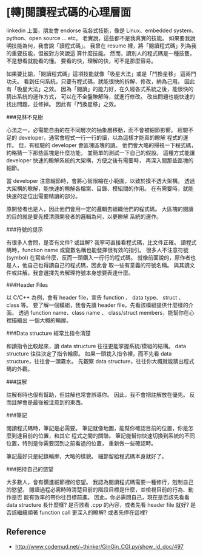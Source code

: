 # [轉]閱讀程式碼的心理層面

 linkedin 上面，朋友會 endorse 我各式技能，像是 Linux、embedded system、 python、open source ... etc。 老實說，這些都不是我真實的技能。 如果要我說明技能為何，我會說「讀程式碼」。 我曾在 resume 裡，將「閱讀程式碼」列為我的重要技能，但被對方笑說這 算什麼技能。 然而，讀別人的程式碼是一種技藝，不是想看就能看的懂。 要看的快，理解的快，可不是那麼容易。

如果要比諭，「閱讀程式碼」這項技能就像「吸星大法」或是「鬥換星移」 這兩門功夫。 看到任何系統，只要有程式碼，就能很快的拆解、修改，納為己用。 因此有「吸星大法」之效。 因為「閱讀」的能力好，在久經各式系統之後，能很快的猜出系統的運作方式， 可以在不全盤瞭解時，就進行修改。 改出問題也能快速的找出問題，並修掉。 因此有「鬥換星移」之效。

###見林不見樹

心法之一，必需能自由的在不同層次的抽象層移動，而不會被細節影嚮。 經驗不足的 developer，通常會程式一行一行的讀，以為這樣才能真的瞭解 程式的運作。 但，有經驗的 developer 會區塊區塊的讀。 他們會大略的掃視一下程式碼，約略猜一下那些區塊是什麼功能， 並簡單的測試一下自己的假設。 這種方式能讓 developer 快速的瞭解系統的大架構，方便之後有需要時， 再深入閱那些區塊的細節。

當 developer 注意細節時，會將心智限縮在小範圍，以致於摸不透大架構。 透過大架構的瞭解，能快速的瞭解各檔案、目錄、模組間的作用。 在有需要時，就能快速的定位出需要精讀的部分。

原開發者也是人，因此他們會用一定的邏輯去組織他們的程式碼。 大區塊的閱讀的目的就是要先摸清原開發者的邏輯為何，以更瞭解 系統的運作。

###符號的提示

有很多人會問，是否有文件? 或註解? 我寧可直接看程式碼，比文件正確。 讀程式碼時，function name 或變數名稱也能發揮很有效的指引。 很多人不注意符號 (symbol) 在寫些什麼，反而一頭鑽入一行行的程式碼。 就像前面說的，原作者也是人，他自己也得讀自己的程式碼，因此會 取一些有意義的符號名稱。 與其讀文件或註解，我會選擇先去解理符號本身想要表達什麼。

###Header Files

以 C/C++ 為例，會有 header file，宣告 function 、 data type、 struct 、 class 等。 要了解一個模組，我會先讀 header file，先看該模組提供什麼樣的介面。 透過 function name、class name 、 class/struct members，能幫你在心裡描繪出 一個大概的輪廓。

###Data structure 經常比指令清楚

和讀指令比較起來，讀 data structure 往往更能掌握系統/模組的結構。 data structure 往往決定了指令輪廓。 如果一頭栽入指令裡，而不先看 data structure，往往會一頭霧水。 先觀察 data structure，往往你大概就能猜出程式碼的外觀。

###註解

註解有時也佷有幫助，但註解也常會誤導你。 因此，我不會把註解放在優先。 反而註解會是最後被注意到的東西。

###筆記

閱讀程式碼時，筆記是必需要。 筆記就像地圖，能幫你確認目前的位置，你是怎麼到達目前的位置，和其它 程式之間的關聯。 筆記能幫你快速切換到系統的不同位置，特別是你需要回到之前看過的位置， 重新做一些確認時。

筆記最好只是紀錄輪廓，大略的樣貌。 細節留給程式碼本身就好了。

###把持自己的慾望

大多數人，會有鑽進細節裡的慾望。 我認為閱讀程式碼需要一種修行，剋制自己的慾望。 閱讀過程必需時時清楚目前的階段目標是什麼，並檢視目前的行為、動作是否 能有效率的帶你往目標前進。 因此，你必需問自己，現在是否該先看看 data structure 長什麼樣? 是否該看 .cpp 的內容，或者先看 header file 就好? 是否該繼續順著 function call 更深入的瞭解? 或者先停在這裡? 

## Reference
- http://www.codemud.net/~thinker/GinGin_CGI.py/show_id_doc/497